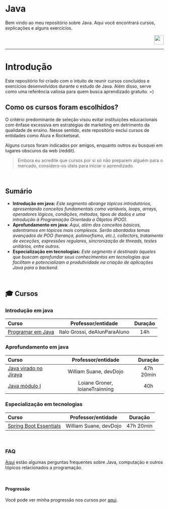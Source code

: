 <h1 align="left"> Java </h1> 
<p align="left"> Bem vindo ao meu repositório sobre Java. Aqui você encontrará cursos, explicações e alguns exercícios. </p>

<p align="right"> <img width="30" src="https://github.com/FireguiQueen/Java/assets/98475125/58645afa-b40e-46f3-a1b9-ae12b31dbf5b"/> </p>

______________

# Introdução
Este repositório foi criado com o intuito de reunir cursos concluídos e exercícios desenvolvidos durante o estudo de Java. Além disso, serve como uma referência valiosa para quem busca aprendizado gratuito. =)

## Como os cursos foram escolhidos?
O critério predominante de seleção visou evitar instituições educacionais com ênfase excessiva em estratégias de marketing em detrimento da qualidade de ensino. Nesse sentido, este repositório exclui cursos de entidades como Alura e Rocketseat. 

Alguns cursos foram indicados por amigos, enquanto outros eu busquei em lugares obscuros da web (reddit).
>  Embora eu acredite que cursos por si só não preparem alguém para o mercado, considero-os úteis para iniciar o aprendizado.

<br>

## Sumário 
+ __Introdução em java:__ _Este segmento abrange tópicos introdutórios, apresentando conceitos fundamentais como variáveis, loops, arrays, operadores lógicos, condições, métodos, tipos de dados e uma introdução à Programação Orientada a Objetos (POO)._
+ __Aprofundamento em java:__ _Aqui, além dos conceitos básicos, adentramos em tópicos mais complexos. Serão abordados temas avançados de POO (herança, polimorfismo, etc.), collectors, tratamento de exceções, expressões regulares, sincronização de threads, testes unitários, entre outros._
+ __Especialização em tecnologias:__ _Este segmento é destinado àqueles que buscam aprofundar seus conhecimentos em tecnologias que facilitam e potencializam a produtividade na criação de aplicações Java para o backend._

<br>

## 🎓 Cursos 

### Introdução em java
Curso | Professor/entidade | Duração
:-- | :--: |:--: | 
[Programar em Java](https://www.youtube.com/playlist?list=PLa75BYTPDNKZLzk3xG-gSXSU_AAq5RP4g) | Italo Grossi, deAlunParaAluno | 14h

### Aprofundamento em java
Curso | Professor/entidade | Duração
:-- | :--: |:--: | 
[Java virado no Jiraya](https://www.youtube.com/playlist?list=PL62G310vn6nFIsOCC0H-C2infYgwm8SWW) | William Suane, devDojo | 47h 20min
[Java módulo I](https://loiane.training/curso/java-basico) | Loiane Groner, loianeTrainning | 40h

### Especialização em tecnologias
Curso | Professor/entidade | Duração
:-- | :--: |:--: | 
[ Spring Boot Essentials](https://www.youtube.com/playlist?list=PL62G310vn6nFBIxp6ZwGnm8xMcGE3VA5H) | William Suane, devDojo | 47h 20min


</br>

### FAQ 
<a href="https://github.com/FireguiQueen/Java/blob/main/others/faq.md">Aqui</a> estão algumas perguntas frequentes sobre Java, computação e outros tópicos relacionados a programação.

</br>

#### Progressão
Você pode ver minha progressão nos cursos por <a href="https://github.com/FireguiQueen/Java/blob/main/others/progress%C3%A3o.md">aqui</a>.

